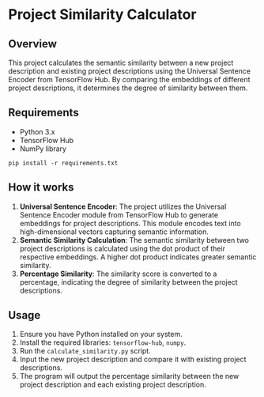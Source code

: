 # Project Similarity Calculator

## Overview
This project calculates the semantic similarity between a new project description and existing project descriptions using the Universal Sentence Encoder from TensorFlow Hub. By comparing the embeddings of different project descriptions, it determines the degree of similarity between them.

## Requirements
- Python 3.x
- TensorFlow Hub
- NumPy library

```
pip install -r requirements.txt
```

## How it works
1. **Universal Sentence Encoder**: The project utilizes the Universal Sentence Encoder module from TensorFlow Hub to generate embeddings for project descriptions. This module encodes text into high-dimensional vectors capturing semantic information.
2. **Semantic Similarity Calculation**: The semantic similarity between two project descriptions is calculated using the dot product of their respective embeddings. A higher dot product indicates greater semantic similarity.
3. **Percentage Similarity**: The similarity score is converted to a percentage, indicating the degree of similarity between the project descriptions.

## Usage
1. Ensure you have Python installed on your system.
2. Install the required libraries: `tensorflow-hub`, `numpy`.
3. Run the `calculate_similarity.py` script.
4. Input the new project description and compare it with existing project descriptions.
5. The program will output the percentage similarity between the new project description and each existing project description.
